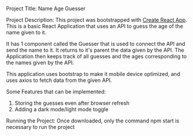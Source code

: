 Project Title: Name Age Guesser

Project Description: 
This project was bootstrapped with [Create React App](https://github.com/facebook/create-react-app).
This is a basic React Application that uses an API to guess the age of the name given to it.

It has 1 component called the Guesser that is used to connect the API and send the name to it. It returns to it's parent the data given by the API.
The Application then keeps track of all guesses and the ages corresponding to the names given by the API. 

This application uses bootstrap to make it mobile device optimized, and uses axios to fetch data from the given API. 

Some Features that can be implemented:
1. Storing the guesses even after browser refresh
2. Adding a dark mode/light mode toggle 

Running the Project:
Once downloaded, only the command npm start is necessary to run the project